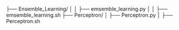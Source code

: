 ├── Ensemble_Learning/
│   │   ├── emsemble_learning.py
│   │   ├── emsemble_learning.sh
├── Perceptron/
│   ├── Perceptron.py
│   ├── Perceptron.sh
